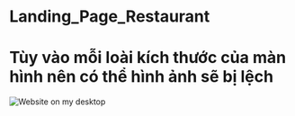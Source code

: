 # Landing_Page_Restaurant

# Tùy vào mỗi loài kích thước của màn hình nên có thể hình ảnh sẽ bị lệch 

![Website on my desktop](public/assets/image/header/back-ground-header.png)


